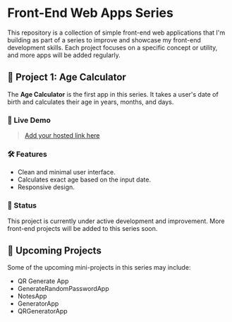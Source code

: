 # Front-End Web Apps Series

This repository is a collection of simple front-end web applications that I'm building as part of a series to improve and showcase my front-end development skills. Each project focuses on a specific concept or utility, and more apps will be added regularly.

## 🔹 Project 1: Age Calculator

The **Age Calculator** is the first app in this series. It takes a user's date of birth and calculates their age in years, months, and days.

### 🔗 Live Demo

> [Add your hosted link here](#)

### 🛠 Features
- Clean and minimal user interface.
- Calculates exact age based on the input date.
- Responsive design.

### 🚧 Status
This project is currently under active development and improvement. More front-end projects will be added to this series soon.

## 📌 Upcoming Projects

Some of the upcoming mini-projects in this series may include:
- QR Generate App
- GenerateRandomPasswordApp
- NotesApp
- GeneratorApp
- QRGeneratorApp
